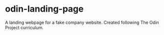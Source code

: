# odin-landing-page
A landing webpage for a fake company website. Created following The Odin Project curriculum.
